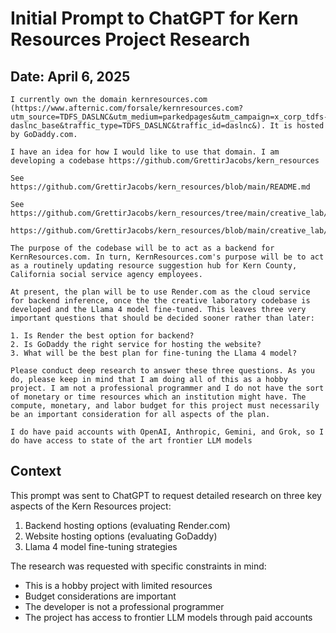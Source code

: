 # Initial Prompt to ChatGPT for Kern Resources Project Research

## Date: April 6, 2025

```
I currently own the domain kernresources.com (https://www.afternic.com/forsale/kernresources.com?utm_source=TDFS_DASLNC&utm_medium=parkedpages&utm_campaign=x_corp_tdfs-daslnc_base&traffic_type=TDFS_DASLNC&traffic_id=daslnc&). It is hosted by GoDaddy.com.

I have an idea for how I would like to use that domain. I am developing a codebase https://github.com/GrettirJacobs/kern_resources

See https://github.com/GrettirJacobs/kern_resources/blob/main/README.md

See https://github.com/GrettirJacobs/kern_resources/tree/main/creative_lab/llama4_exp

https://github.com/GrettirJacobs/kern_resources/blob/main/creative_lab/llama4_exp/README.md

The purpose of the codebase will be to act as a backend for KernResources.com. In turn, KernResources.com's purpose will be to act as a routinely updating resource suggestion hub for Kern County, California social service agency employees. 

At present, the plan will be to use Render.com as the cloud service for backend inference, once the the creative laboratory codebase is developed and the Llama 4 model fine-tuned. This leaves three very important questions that should be decided sooner rather than later:

1. Is Render the best option for backend?
2. Is GoDaddy the right service for hosting the website?
3. What will be the best plan for fine-tuning the Llama 4 model?

Please conduct deep research to answer these three questions. As you do, please keep in mind that I am doing all of this as a hobby project. I am not a professional programmer and I do not have the sort of monetary or time resources which an institution might have. The compute, monetary, and labor budget for this project must necessarily be an important consideration for all aspects of the plan.

I do have paid accounts with OpenAI, Anthropic, Gemini, and Grok, so I do have access to state of the art frontier LLM models
```

## Context

This prompt was sent to ChatGPT to request detailed research on three key aspects of the Kern Resources project:

1. Backend hosting options (evaluating Render.com)
2. Website hosting options (evaluating GoDaddy)
3. Llama 4 model fine-tuning strategies

The research was requested with specific constraints in mind:
- This is a hobby project with limited resources
- Budget considerations are important
- The developer is not a professional programmer
- The project has access to frontier LLM models through paid accounts
